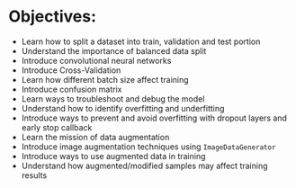 # Objectives:
- Learn how to split a dataset into train, validation and test portion
- Understand the importance of balanced data split
- Introduce convolutional neural networks 
- Introduce Cross-Validation 
- Learn how different batch size affect training
- Introduce confusion matrix
- Learn ways to troubleshoot and debug the model
- Understand how to identify overfitting and underfitting
- Introduce ways to prevent and avoid overfitting with dropout layers and early stop callback
- Learn the mission of data augmentation
- Introduce image augmentation techniques using `ImageDataGenerator`
- Introduce ways to use augmented data in training
- Understand how augmented/modified samples may affect training results 